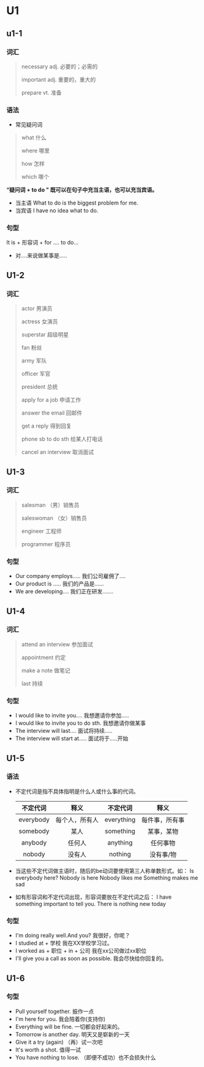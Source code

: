 # U1

## u1-1

### 词汇

> necessary    adj. 必要的；必需的
>
> important    adj. 重要的，重大的
>
> prepare    vt. 准备

### 语法

* 常见疑问词

> what 	什么
>
> where 	哪里
>
> how	怎样
>
> which	哪个

**“疑问词 + to do " 既可以在句子中充当主语，也可以充当宾语。**

* 当主语
  What to do is the biggest problem for me.
* 当宾语
  I have no idea what to do.

### 句型

It is + 形容词 + for .... to do...

* 对....来说做某事是.....

## U1-2

### 词汇

> actor    男演员
>
> actress	女演员
>
> superstar	超级明星
>
> fan	粉丝
>
> army	军队
>
> officer	军官
>
> president	总统
>
> apply for a job	申请工作
>
> answer the email	回邮件
>
> get a reply	得到回复
>
> phone sb to do sth	给某人打电话
>
> cancel	an interview	取消面试

## U1-3

### 词汇

> salesman	（男）销售员
>
> saleswoman	（女）销售员
>
> engineer	工程师
>
> programmer	程序员

### 句型

* Our company employs.....
  我们公司雇佣了....
* Our product is .....
  我们的产品是......
* We are developing....
  我们正在研发.......

## U1-4

### 词汇

> attend an interview	参加面试
>
> appointment	约定
>
> make a note	做笔记
>
> last	持续

### 句型

* I would like to invite you....
  我想邀请你参加.....
* I would like to invite you to do sth.
  我想邀请你做某事
* The interview will last....
  面试将持续.....
* The interview will start at.....
  面试将于.....开始

## U1-5

### 语法

* 不定代词是指不具体指明是什么人或什么事的代词。

  | 不定代词  |      释义      |  不定代词  |      释义      |
  | :-------: | :------------: | :--------: | :------------: |
  | everybody | 每个人，所有人 | everything | 每件事，所有事 |
  | somebody  |      某人      | something  |   某事，某物   |
  |  anybody  |     任何人     |  anything  |    任何事物    |
  |  nobody   |     没有人     |  nothing   |   没有事/物    |

* 当这些不定代词做主语时，随后的be动词要使用第三人称单数形式。如：
  Is everybody here?
  Nobody is here
  Nobody likes me
  Something makes me sad

* 如有形容词和不定代词出现，形容词要放在不定代词之后：
  I have something important to tell you.
  There is nothing new today

### 句型

* I'm doing really well.And you?
  我很好，你呢？
* I studied at + 学校
  我在XX学校学习过。
* I worked as + 职位 + in + 公司
  我在xx公司做过xx职位
* I'll give you a call as soon as possible.
  我会尽快给你回复的。

## U1-6

### 句型

* Pull yourself together.
  振作一点
* I'm here for you.
  我会陪着你(支持你)
* Everything will be fine.
  一切都会好起来的。
* Tomorrow is another day.
  明天又是崭新的一天
* Give it a try (again)
  （再）试一次吧
* It's worth a shot.
  值得一试
* You have nothing to lose.
  （即便不成功）也不会损失什么















